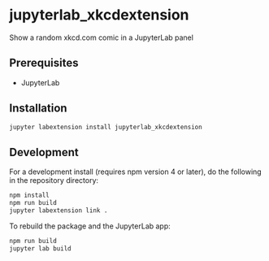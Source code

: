 # jupyterlab_xkcdextension

Show a random xkcd.com comic in a JupyterLab panel


## Prerequisites

* JupyterLab

## Installation

```bash
jupyter labextension install jupyterlab_xkcdextension
```

## Development

For a development install (requires npm version 4 or later), do the following in the repository directory:

```bash
npm install
npm run build
jupyter labextension link .
```

To rebuild the package and the JupyterLab app:

```bash
npm run build
jupyter lab build
```

